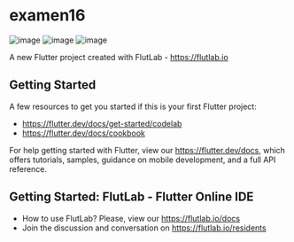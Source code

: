 # examen16
![image](https://github.com/user-attachments/assets/bcf05bbf-1d69-49ad-886b-0bd095f8f43b)
![image](https://github.com/user-attachments/assets/3c8a23d8-5d90-4466-9658-c66c30f65e7c)
![image](https://github.com/user-attachments/assets/c000757e-78c5-49ac-90f6-1147b8009ab5)



A new Flutter project created with FlutLab - https://flutlab.io

## Getting Started

A few resources to get you started if this is your first Flutter project:

- https://flutter.dev/docs/get-started/codelab
- https://flutter.dev/docs/cookbook

For help getting started with Flutter, view our
https://flutter.dev/docs, which offers tutorials,
samples, guidance on mobile development, and a full API reference.

## Getting Started: FlutLab - Flutter Online IDE

- How to use FlutLab? Please, view our https://flutlab.io/docs
- Join the discussion and conversation on https://flutlab.io/residents

